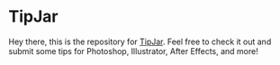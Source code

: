 # TipJar

Hey there, this is the repository for [TipJar](http://tipjar.cias.rit.edu). Feel free to check it out and submit some tips for Photoshop, Illustrator, After Effects, and more!
